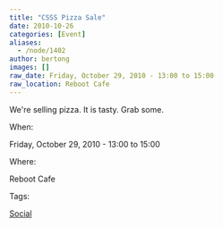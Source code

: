 ```yaml
---
title: "CSSS Pizza Sale"
date: 2010-10-26
categories: [Event]
aliases:
  - /node/1402
author: bertong
images: []
raw_date: Friday, October 29, 2010 - 13:00 to 15:00
raw_location: Reboot Cafe
---
```


We're selling pizza. It is tasty. Grab some.

When: 

Friday, October 29, 2010 - 13:00 to 15:00

Where: 

Reboot Cafe

Tags: 

[Social](/social)
